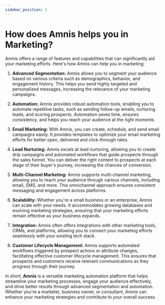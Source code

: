 ```yaml
---
sidebar_position: 2
---
```


# How does Amnis helps you in Marketing?

Amnis offers a range of features and capabilities that can significantly aid your marketing efforts. Here's how Amnis can help you in marketing:

1. **Advanced Segmentation:** Amnis allows you to segment your audience based on various criteria such as demographics, behavior, and engagement history. This helps you send highly targeted and personalized messages, increasing the relevance of your marketing campaigns.

2. **Automation:** Amnis provides robust automation tools, enabling you to automate repetitive tasks, such as sending follow-up emails, nurturing leads, and scoring prospects. Automation saves time, ensures consistency, and helps you reach your audience at the right moments.

3. **Email Marketing:** With Amnis, you can create, schedule, and send email campaigns easily. It provides templates to optimize your email marketing efforts for better open, delivered and click-through rates.

4. **Lead Nurturing:** Amnis excels at lead nurturing, allowing you to create drip campaigns and automated workflows that guide prospects through the sales funnel. You can deliver the right content to prospects at each stage of their buyer's journey, increasing the chances of conversion.

5. **Multi-Channel Marketing:** Amnis supports multi-channel marketing, allowing you to reach your audience through various channels, including email, SMS, and more. This omnichannel approach ensures consistent messaging and engagement across platforms.

6. **Scalability:** Whether you're a small business or an enterprise, Amnis can scale with your needs. It accommodates growing databases and evolving marketing strategies, ensuring that your marketing efforts remain effective as your business expands.

7. **Integration:** Amnis often offers integrations with other marketing tools, CRMs, and platforms, allowing you to connect your marketing efforts seamlessly with your existing tech stack.

8. **Customer Lifecycle Management:** Amnis supports automated workflows triggered by prospect actions or attribute changes, facilitating effective customer lifecycle management. This ensures that prospects and customers receive relevant communications as they progress through their journey.

In short, **Amnis** is a versatile marketing automation platform that helps streamline your marketing processes, engage your audience effectively, and drive better results through advanced segmentation and automation. Whether you're a marketer, business owner, or consultant, Amnis can enhance your marketing strategies and contribute to your overall success.
